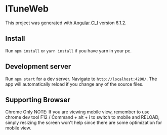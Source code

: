 # ITuneWeb

This project was generated with [Angular CLI](https://github.com/angular/angular-cli) version 6.1.2.

## Install

Run `npm install` or `yarn install` if you have yarn in your pc.

## Development server

Run `npm start` for a dev server. Navigate to `http://localhost:4200/`. The app will automatically reload if you change any of the source files.

## Supporting Browser

Chrome Only
NOTE: If you are viewing mobile view, remember to use chrome dev tool F12 / Command + alt + i to switch to mobile and RELOAD, simply resizing the screen won't help since there are some optimization for mobile view.

